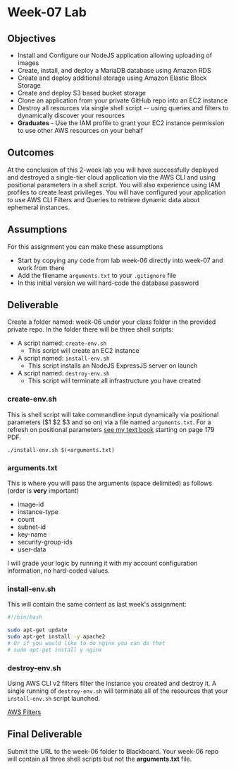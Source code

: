 # Week-07 Lab

## Objectives

* Install and Configure our NodeJS application allowing uploading of images
* Create, install, and deploy a MariaDB database using Amazon RDS
* Create and deploy additional storage using Amazon Elastic Block Storage
* Create and deploy S3 based bucket storage
* Clone an application from your private GitHub repo into an EC2 instance
* Destroy all resources via single shell script -- using queries and filters to dynamically discover your resources
* **Graduates** - Use the IAM profile to grant your EC2 instance permission to use other AWS resources on your behalf

## Outcomes

At the conclusion of this 2-week lab you will have successfully deployed and destroyed a single-tier cloud application via the AWS CLI and using positional parameters in a shell script.  You will also experience using IAM profiles to create least privileges.  You will have configured your application to use AWS CLI Filters and Queries to retrieve dynamic data about ephemeral instances.

## Assumptions

For this assignment you can make these assumptions

* Start by copying any code from lab week-06 directly into week-07 and work from there
* Add the filename `arguments.txt` to your `.gitignore` file
* In this initial version we will hard-code the database password

## Deliverable

Create a folder named: week-06 under your class folder in the provided private repo. In the folder there will be three shell scripts:

* A script named: `create-env.sh`
  * This script will create an EC2 instance
* A script named: `install-env.sh`
  * This script installs an NodeJS ExpressJS server on launch
* A script named: `destroy-env.sh`
  * This script will terminate all infrastructure you have created

### create-env.sh

This is shell script will take commandline input dynamically via positional parameters ($1 $2 $3 and so on) via a file named `arguments.txt`.  For a refresh on positional parameters [see my text book](https://github.com/jhajek/Linux-text-book-part-1/releases/tag/2021-09-29 "Link to Linux Textbook") starting on page 179 PDF.

```./install-env.sh $(<arguments.txt)```

### arguments.txt

This is where you will pass the arguments (space delimited) as follows (order is **very** important)

* image-id
* instance-type
* count
* subnet-id
* key-name
* security-group-ids
* user-data

I will grade your logic by running it with my account configuration information, no hard-coded values.

### install-env.sh

This will contain the same content as last week's assignment:

```bash
#!/bin/bash

sudo apt-get update
sudo apt-get install -y apache2
# Or if you would like to do nginx you can do that 
# sudo apt-get install y nginx
```

### destroy-env.sh

Using AWS CLI v2 filters filter the instance you created and destroy it.  A single running of `destroy-env.sh` will terminate all of the resources that your `install-env.sh` script launched.

[AWS Filters](https://docs.aws.amazon.com/cli/latest/userguide/cli-usage-filter.html "URL for AWS Filters")

## Final Deliverable

Submit the URL to the week-06 folder to Blackboard.  Your week-06 repo will contain all three shell scripts but not the **arguments.txt** file.
